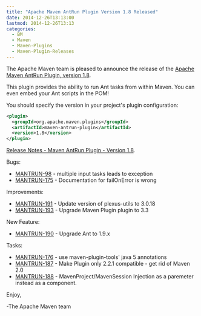 ```yaml
---
title: "Apache Maven AntRun Plugin Version 1.8 Released"
date: 2014-12-26T13:13:00
lastmod: 2014-12-26T13:13
categories:
  - BM
  - Maven
  - Maven-Plugins
  - Maven-Plugin-Releases
---
```

The Apache Maven team is pleased to announce the release of the 
[Apache Maven AntRun Plugin, version 1.8](http://maven.apache.org/plugins/maven-antrun-plugin/).

This plugin provides the ability to run Ant tasks from within Maven. You can
even embed your Ant scripts in the POM!

You should specify the version in your project's plugin configuration:

```xml
<plugin>
  <groupId>org.apache.maven.plugins</groupId>
  <artifactId>maven-antrun-plugin</artifactId>
  <version>1.8</version>
</plugin>
```

<!-- more -->

[Release Notes - Maven AntRun Plugin - Version 1.8](http://jira.codehaus.org/secure/ReleaseNote.jspa?projectId=11125&version=18043).


Bugs:

 * [MANTRUN-98](https://issues.apache.org/jira/browse/MANTRUN-98) - multiple input tasks leads to exception
 * [MANTRUN-175](https://issues.apache.org/jira/browse/MANTRUN-175) - Documentation for failOnError is wrong

Improvements:

 * [MANTRUN-191](https://issues.apache.org/jira/browse/MANTRUN-191) - Update version of plexus-utils to 3.0.18
 * [MANTRUN-193](https://issues.apache.org/jira/browse/MANTRUN-193) - Upgrade Maven Plugin plugin to 3.3

New Feature:

 * [MANTRUN-190](https://issues.apache.org/jira/browse/MANTRUN-190) - Upgrade Ant to 1.9.x

Tasks:

 * [MANTRUN-176](https://issues.apache.org/jira/browse/MANTRUN-176) - use maven-plugin-tools' java 5 annotations
 * [MANTRUN-187](https://issues.apache.org/jira/browse/MANTRUN-187) - Make Plugin only 2.2.1 compatible - get rid of Maven 2.0
 * [MANTRUN-188](https://issues.apache.org/jira/browse/MANTRUN-188) - MavenProject/MavenSession Injection as a paremeter instead as a component.


Enjoy,

-The Apache Maven team

